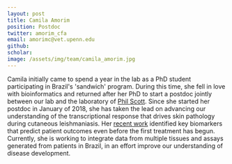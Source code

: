 ```yaml
---
layout: post
title: Camila Amorim
position: Postdoc
twitter: amorim_cfa
email: amorimc@vet.upenn.edu
github: 
scholar: 
image: /assets/img/team/camila_amorim.jpg
---
```


Camila initially came to spend a year in the lab as a PhD student participating in Brazil's 'sandwich' program.  During this time, she fell in love with bioinformatics and returned after her PhD to start a postdoc jointly between our lab and the laboratory of [Phil Scott](https://www.vet.upenn.edu/people/faculty-clinician-search/PHILLIPSCOTT).  Since she started her postdoc in January of 2018, she has taken the lead on advancing our understanding of the transcriptional response that drives skin pathology during cutaneous leishmaniasis.  Her [recent work]() identified key biomarkers that predict patient outcomes even before the first treatment has begun.  Currently, she is working to integrate data from multiple tissues and assays generated from patients in Brazil, in an effort improve our understanding of disease development.
